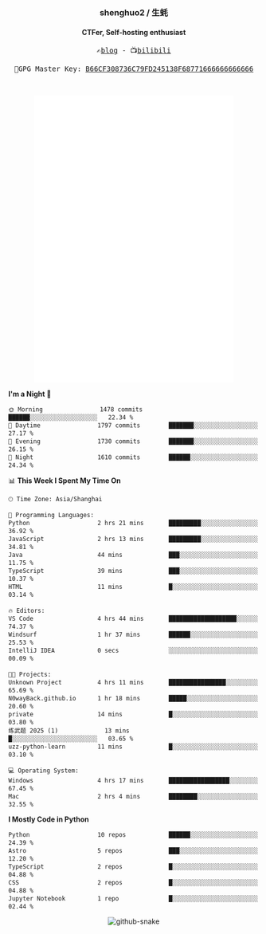 <h3 align="center"> shenghuo2 / 生蚝 </h3>
<h4 align="center" >CTFer, Self-hosting enthusiast</h3>


<p align="center">
  <samp>
    ✍️<a href="https://blog.shenghuo2.top/">blog</a> -
    📺<a href="https://space.bilibili.com/85894935">bilibili</a>
  </samp>
</p>
<p align="center">
  <samp>
     🔐GPG Master Key: <a align="center" href="https://github.com/shenghuo2.gpg">B66CF308736C79FD245138F68771666666666666</a>
  </samp>
</p>
<br>
<p align="center">
  <a href="https://github.com/shenghuo2">
    <img width="400" align="top" src="https://github.com/shenghuo2/shenghuo2/blob/main/metrics.left.svg" />
  </a>
  <a href="https://github.com/shenghuo2">
    <img width="400" align="top" src="https://github.com/shenghuo2/shenghuo2/blob/main/metrics.right.svg" />
  </a>
</p>


<!--START_SECTION:waka-->
**I'm a Night 🦉** 

```text
🌞 Morning                1478 commits        ██████░░░░░░░░░░░░░░░░░░░   22.34 % 
🌆 Daytime                1797 commits        ███████░░░░░░░░░░░░░░░░░░   27.17 % 
🌃 Evening                1730 commits        ███████░░░░░░░░░░░░░░░░░░   26.15 % 
🌙 Night                  1610 commits        ██████░░░░░░░░░░░░░░░░░░░   24.34 % 
```


📊 **This Week I Spent My Time On** 

```text
🕑︎ Time Zone: Asia/Shanghai

💬 Programming Languages: 
Python                   2 hrs 21 mins       █████████░░░░░░░░░░░░░░░░   36.92 % 
JavaScript               2 hrs 13 mins       █████████░░░░░░░░░░░░░░░░   34.81 % 
Java                     44 mins             ███░░░░░░░░░░░░░░░░░░░░░░   11.75 % 
TypeScript               39 mins             ███░░░░░░░░░░░░░░░░░░░░░░   10.37 % 
HTML                     11 mins             █░░░░░░░░░░░░░░░░░░░░░░░░   03.14 % 

🔥 Editors: 
VS Code                  4 hrs 44 mins       ███████████████████░░░░░░   74.37 % 
Windsurf                 1 hr 37 mins        ██████░░░░░░░░░░░░░░░░░░░   25.53 % 
IntelliJ IDEA            0 secs              ░░░░░░░░░░░░░░░░░░░░░░░░░   00.09 % 

🐱‍💻 Projects: 
Unknown Project          4 hrs 11 mins       ████████████████░░░░░░░░░   65.69 % 
N0wayBack.github.io      1 hr 18 mins        █████░░░░░░░░░░░░░░░░░░░░   20.60 % 
private                  14 mins             █░░░░░░░░░░░░░░░░░░░░░░░░   03.80 % 
练武题 2025 (1)             13 mins             █░░░░░░░░░░░░░░░░░░░░░░░░   03.65 % 
uzz-python-learn         11 mins             █░░░░░░░░░░░░░░░░░░░░░░░░   03.10 % 

💻 Operating System: 
Windows                  4 hrs 17 mins       █████████████████░░░░░░░░   67.45 % 
Mac                      2 hrs 4 mins        ████████░░░░░░░░░░░░░░░░░   32.55 % 
```

**I Mostly Code in Python** 

```text
Python                   10 repos            ██████░░░░░░░░░░░░░░░░░░░   24.39 % 
Astro                    5 repos             ███░░░░░░░░░░░░░░░░░░░░░░   12.20 % 
TypeScript               2 repos             █░░░░░░░░░░░░░░░░░░░░░░░░   04.88 % 
CSS                      2 repos             █░░░░░░░░░░░░░░░░░░░░░░░░   04.88 % 
Jupyter Notebook         1 repo              █░░░░░░░░░░░░░░░░░░░░░░░░   02.44 % 
```




<!--END_SECTION:waka-->


<div align="center">
  <picture>
    <source media="(prefers-color-scheme: dark)" srcset="https://gist.githubusercontent.com/shenghuo2/bfce20b14ab0484cef03bae6e60e0b3a/raw/github-snake-dark.svg" />
    <source media="(prefers-color-scheme: light)" srcset="https://gist.githubusercontent.com/shenghuo2/bfce20b14ab0484cef03bae6e60e0b3a/raw/github-snake.svg" />
    <img alt="github-snake" src="https://gist.githubusercontent.com/shenghuo2/bfce20b14ab0484cef03bae6e60e0b3a/raw/github-snake.svg" />
  </picture>
</div>

<!--
**shenghuo2/shenghuo2** is a ✨ _special_ ✨ repository because its `README.md` (this file) appears on your GitHub profile.

Here are some ideas to get you started:

- 🔭 I’m currently working on ...
- 🌱 I’m currently learning ...
- 👯 I’m looking to collaborate on ...
- 🤔 I’m looking for help with ...
- 💬 Ask me about ...
- 📫 How to reach me: ...
- 😄 Pronouns: ...
- ⚡ Fun fact: ...
-->

